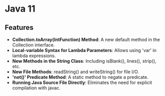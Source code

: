 # Java 11


## Features

- **Collection.toArray(IntFunction) Method**: A new default method in the Collection interface.
- **Local-variable Syntax for Lambda Parameters**: Allows using 'var' in lambda expressions.
- **New Methods in the String Class**: Including isBlank(), lines(), strip(), etc.
- **New File Methods**: readString() and writeString() for file I/O.
- **'not()' Predicate Method**: A static method to negate a predicate.
- **Running Java Source File Directly**: Eliminates the need for explicit compilation with javac.

